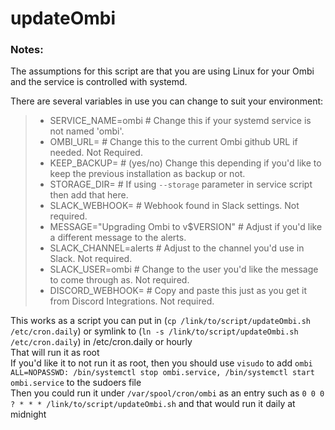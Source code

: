 # updateOmbi

### Notes:
The assumptions for this script are that you are using Linux for your Ombi and the service is controlled with systemd.  
 
There are several variables in use you can change to suit your environment:
> * SERVICE_NAME=ombi				# Change this if your systemd service is not named 'ombi'.
> * OMBI_URL=					# Change this to the current Ombi github URL if needed. Not Required.
> * KEEP_BACKUP=				# (yes/no) Change this depending if you'd like to keep the previous installation as backup or not.
> * STORAGE_DIR=				# If using `--storage` parameter in service script then add that here.
> * SLACK_WEBHOOK=				# Webhook found in Slack settings.  Not required.
> * MESSAGE="Upgrading Ombi to v$VERSION" 	# Adjust if you'd like a different message to the alerts.
> * SLACK_CHANNEL=alerts			# Adjust to the channel you'd use in Slack. Not required.
> * SLACK_USER=ombi				# Change to the user you'd like the message to come through as. Not required.
> * DISCORD_WEBHOOK=                        	# Copy and paste this just as you get it from Discord Integrations. Not required.

This works as a script you can put in (`cp /link/to/script/updateOmbi.sh /etc/cron.daily`) or symlink to (`ln -s /link/to/script/updateOmbi.sh /etc/cron.daily`) in /etc/cron.daily or hourly  
That will run it as root  
If you'd like it to not run it as root, then you should use `visudo` to add `ombi    ALL=NOPASSWD: /bin/systemctl stop ombi.service, /bin/systemctl start ombi.service` to the sudoers file  
Then you could run it under `/var/spool/cron/ombi` as an entry such as `0 0 0 ? * * * /link/to/script/updateOmbi.sh` and that would run it daily at midnight  
